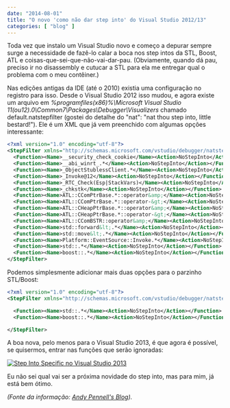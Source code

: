 ```yaml
---
date: "2014-08-01"
title: "O novo 'como não dar step into' do Visual Studio 2012/13"
categories: [ "blog" ]
---
```

Toda vez que instalo um Visual Studio novo e começo a depurar sempre surge a necessidade de fazê-lo calar a boca nos step intos da STL, Boost, ATL e coisas-que-sei-que-não-vai-dar-pau. (Obviamente, quando dá pau, preciso ir no disassembly e cutucar a STL para ela me entregar qual o problema com o meu contêiner.)

Nas edições antigas da IDE (até o 2010) existia uma configuração no registro para isso. Desde o Visual Studio 2012 isso mudou, e agora existe um arquivo em _%programfiles(x86)%\Microsoft Visual Studio 11(ou12).0\Common7\Packages\Debugger\Visualizers_ chamado default.natstepfilter (gostei do detalhe do "nat": "nat thou step into, little bestard!"). Ele é um XML que já vem preenchido com algumas opções interessante:

```xml
<?xml version="1.0" encoding="utf-8"?>
<StepFilter xmlns="http://schemas.microsoft.com/vstudio/debugger/natstepfilter/2010">
  <Function><Name>__security_check_cookie</Name><Action>NoStepInto</Action></Function>
  <Function><Name>__abi_winrt_.*</Name><Action>NoStepInto</Action></Function>
  <Function><Name>_ObjectStublessClient.*</Name><Action>NoStepInto</Action></Function>
  <Function><Name>_Invoke@12</Name><Action>NoStepInto</Action></Function>
  <Function><Name>_RTC_Check(Esp|StackVars)</Name><Action>NoStepInto</Action></Function>
  <Function><Name>_chkstk</Name><Action>NoStepInto</Action></Function>
  <Function><Name>ATL::CComPtrBase.*::operator&amp;</Name><Action>NoStepInto</Action></Function>
  <Function><Name>ATL::CComPtrBase.*::operator-&gt;</Name><Action>NoStepInto</Action></Function>
  <Function><Name>ATL::CHeapPtrBase.*::operator&amp;</Name><Action>NoStepInto</Action></Function>
  <Function><Name>ATL::CHeapPtrBase.*::operator-&gt;</Name><Action>NoStepInto</Action></Function>
  <Function><Name>ATL::CComBSTR::operator&amp;</Name><Action>NoStepInto</Action></Function>
  <Function><Name>std::forward&lt;.*</Name><Action>NoStepInto</Action></Function>
  <Function><Name>std::move&lt;.*</Name><Action>NoStepInto</Action></Function>
  <Function><Name>Platform::EventSource::Invoke.*</Name><Action>NoStepInto</Action></Function>
  <Function><Name>std::.*</Name><Action>NoStepInto</Action></Function>
  <Function><Name>boost::.*</Name><Action>NoStepInto</Action></Function>
</StepFilter>

```

Podemos simplesmente adicionar mais duas opções para o parzinho STL/Boost:

```xml
<?xml version="1.0" encoding="utf-8"?>
<StepFilter xmlns="http://schemas.microsoft.com/vstudio/debugger/natstepfilter/2010">

  <Function><Name>std::.*</Name><Action>NoStepInto</Action></Function>
  <Function><Name>boost::.*</Name><Action>NoStepInto</Action></Function>

</StepFilter>

```

A boa nova, pelo menos para o Visual Studio 2013, é que agora é possível, se quisermos, entrar nas funções que serão ignoradas:

[![Step Into Specific no Visual Studio 2013](/images/5cda0E7.jpg)](/images/14786101612_688e12a363_c.jpg)

Eu não sei qual vai ser a próxima novidade do step into, mas para mim, já está bem ótimo.

_(Fonte da informação: [Andy Pennell's Blog](http://blogs.msdn.com/b/andypennell/archive/2004/02/06/69004.aspx))._

